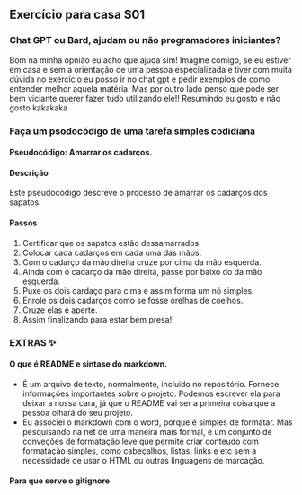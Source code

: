 ## Exercício para casa S01
### Chat GPT ou Bard, ajudam ou não programadores iniciantes? 
Bom na minha opnião eu acho que ajuda sim! Imagine comigo, se eu estiver em casa e sem a orientação de uma pessoa especializada e tiver com muita dúvida no exercício eu posso ir no chat gpt e pedir exemplos de como entender melhor aquela matéria. Mas por outro lado penso que pode ser bem viciante querer fazer tudo utilizando ele!! Resumindo eu gosto e não gosto kakakaka 

### Faça um psodocódigo de uma tarefa simples codidiana
#### Pseudocódigo: Amarrar os cadarços.

#### Descrição
Este pseudocódigo descreve o processo de amarrar os cadarços dos sapatos.

#### Passos
1. Certificar que os sapatos estão dessamarrados.
2. Colocar cada cadarços em cada uma das mãos. 
3. Com o cadarço da mão direita cruze por cima da mão esquerda. 
4. Ainda com o cadarço da mão direita, passe por baixo do da mão esquerda. 
5. Puxe os dois cardaço para cima e assim forma um nó simples.
6. Enrole os dois cadarços como se fosse orelhas de coelhos.
7. Cruze elas e aperte. 
8. Assim finalizando para estar bem presa!!

### EXTRAS ✨

#### O que é README e sintase do markdown.
- É um arquivo de texto, normalmente, incluido no repositório. Fornece informações importantes sobre o projeto. Podemos escrever ela para deixar a nossa cara, já que o README vai ser a primeira coisa que a pessoa olhará do seu projeto. 
- Eu associei o markdown com o word, porque é simples de formatar. Mas pesquisando na net de uma maneira mais formal, é um conjunto de conveções de formatação leve que permite criar conteudo com formatação simples, como cabeçalhos, listas, links e etc sem a necessidade de usar o HTML ou outras linguagens de marcação.  

#### Para que serve o gitignore